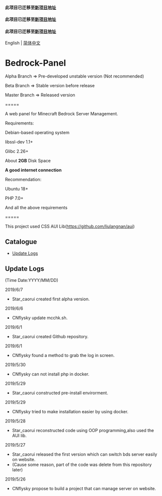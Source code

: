 #### 此项目已迁移至[新项目地址](https://github.com/bedrock-panel/Bedrock-Panel)  
#### 此项目已迁移至[新项目地址](https://github.com/bedrock-panel/Bedrock-Panel)  
#### 此项目已迁移至[新项目地址](https://github.com/bedrock-panel/Bedrock-Panel)  
  
  
English | [简体中文](README_zh.md)

Bedrock-Panel
=====

Alpha Branch => Pre-developed unstable version (Not recommended)

Beta Branch => Stable version before release

Master Branch => Released version

=====

A web panel for Minecraft Bedrock Server Management.  

Requirements:

Debian-based operating system

libssl-dev 1.1+

Glibc 2.26+

About **2GB** Disk Space

**A good internet connection**

Recommendation:

Ubuntu 18+

PHP 7.0+

And all the above requirements

=====

This project used CSS AUI Lib(https://github.com/liulangnan/aui)  

## Catalogue
* [Update Logs](#update-logs)

## Update Logs
(Time Date:YYYY/MM/DD)

2019/6/7
* Star_caorui created first alpha version.   

2019/6/6
* CNflysky update mcchk.sh.   

2019/6/1
* Star_caorui created Github repository.   

2019/6/1  
* CNflysky found a method to grab the log in screen.  

2019/5/30  
* CNflysky can not install php in docker.    

2019/5/29  
* Star_caorui constructed pre-install envirorment.  

2019/5/29  
* CNflysky tried to make installation easier by using docker.  

2019/5/28  
* Star_caorui reconstructed code using OOP programming,also used the AUI lib.  

2019/5/27  
* Star_caorui released the first version which can switch bds server easily on website.  
* (Cause some reason, part of the code was delete from this repository later)  

2019/5/26
* CNflysky propose to build a project that can manage server on website.  
